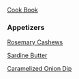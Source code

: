 [Cook Book](https://github.com/vmsmith/CookBook/blob/master/README.md)  

### Appetizers  

[Rosemary Cashews](https://github.com/vmsmith/CookBook/blob/master/appetizers_rosemary_cashews.md)  

[Sardine Butter]()  

[Caramelized Onion Dip](https://github.com/vmsmith/CookBook/blob/master/appetizers_onion_dip_caramelized.md)  
